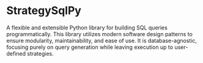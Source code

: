 # StrategySqlPy
A flexible and extensible Python library for building SQL queries programmatically. This library utilizes modern software design patterns to ensure modularity, maintainability, and ease of use. It is database-agnostic, focusing purely on query generation while leaving execution up to user-defined strategies.
